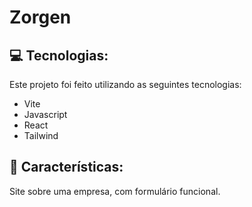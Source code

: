 # Zorgen

## 💻 Tecnologias:
Este projeto foi feito utilizando as seguintes tecnologias:

* Vite
* Javascript
* React
* Tailwind

## 🚀 Características:
Site sobre uma empresa, com formulário funcional.
